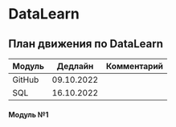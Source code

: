 # DataLearn

## План движения по DataLearn 
Модуль | Дедлайн        | Комментарий
-------|:--------------:|-------------------:
GitHub | 09.10.2022     | 
SQL    | 16.10.2022     | 

#### Модуль №1
